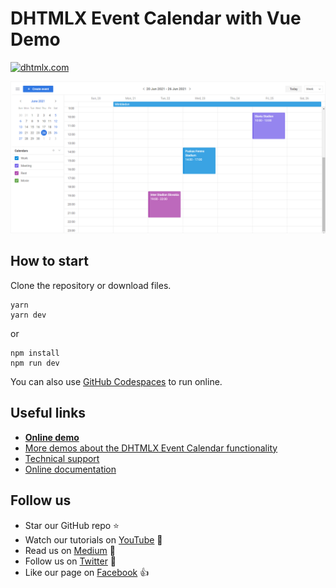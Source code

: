# DHTMLX Event Calendar with Vue Demo

[![dhtmlx.com](https://img.shields.io/badge/made%20by-DHTMLX-blue)](https://dhtmlx.com/)

![DHTMLX Event Calendar with Vue Demo](https://raw.githubusercontent.com/DHTMLX/vue-event-calendar-demo/master/event-calendar.png)


## How to start

Clone the repository or download files.

```
yarn
yarn dev
```

or

```
npm install
npm run dev
```

You can also use [GitHub Codespaces](https://docs.github.com/en/codespaces/developing-in-a-codespace/creating-a-codespace-for-a-repository) to run online.

## Useful links

- **[Online demo](https://replit.com/@dhtmlx/dhtmlx-event-calendar-with-vue)**
- [More demos about the DHTMLX Event Calendar functionality](https://snippet.dhtmlx.com/nh2g0j2o?tag=event_calendar)
- [Technical support ](https://forum.dhtmlx.com/c/event-calendar)
- [Online  documentation](https://docs.dhtmlx.com/eventcalendar/)

## Follow us

- Star our GitHub repo :star:
- Watch our tutorials on [YouTube](https://www.youtube.com/user/dhtmlx/videos) :eyes:
- Read us on [Medium](https://dhtmlx.medium.com) :newspaper:
- Follow us on [Twitter](https://twitter.com/dhtmlx) :feet:
- Like our page on [Facebook](https://www.facebook.com/dhtmlx/) :thumbsup:
